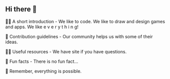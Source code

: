 ## Hi there 👋

🙋‍♀️ A short introduction - We like to code. We like to draw and design games and apps. We like e v e r y t h i n g!

🌈 Contribution guidelines - Our community helps us with some of their ideas.

👩‍💻 Useful resources - We have site if you have questions.

🍿 Fun facts - There is no fun fact...

🧙 Remember, everything is possible.
